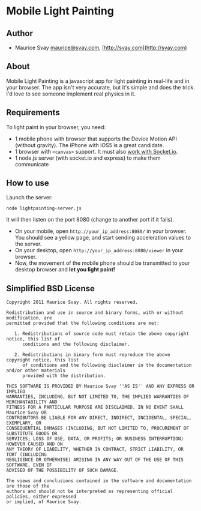 # Mobile Light Painting

## Author

* Maurice Svay <maurice@svay.com>, [http://svay.com](http://svay.com)

## About

Mobile Light Painting is a javascript app for light painting in real-life and in your browser. The app isn't very accurate, but it's simple and does the trick. I'd love to see someone implement real physics in it.

## Requirements
To light paint in your browser, you need:

* 1 mobile phone with browser that supports the Device Motion API (without gravity). The iPhone with iOS5 is a great candidate.
* 1 browser with `<canvas>` support. It must also [work with Socket.io](http://socket.io/#browser-support).
* 1 node.js server (with socket.io and express) to make them communicate

## How to use
Launch the server:

    node lightpainting-server.js
It will then listen on the port 8080 (change to another port if it fails).

* On your mobile, open `http://your_ip_address:8080/` in your browser. You should see a yellow page, and start sending acceleration values to the server.
* On your desktop, open `http://your_ip_address:8080/viewer` in your browser.
* Now, the movement of the mobile phone should be transmitted to your desktop browser and __let you light paint!__



## Simplified BSD License

    Copyright 2011 Maurice Svay. All rights reserved.
    
    Redistribution and use in source and binary forms, with or without modification, are
    permitted provided that the following conditions are met:
    
       1. Redistributions of source code must retain the above copyright notice, this list of
          conditions and the following disclaimer.
    
       2. Redistributions in binary form must reproduce the above copyright notice, this list
          of conditions and the following disclaimer in the documentation and/or other materials
          provided with the distribution.
    
    THIS SOFTWARE IS PROVIDED BY Maurice Svay ''AS IS'' AND ANY EXPRESS OR IMPLIED
    WARRANTIES, INCLUDING, BUT NOT LIMITED TO, THE IMPLIED WARRANTIES OF MERCHANTABILITY AND
    FITNESS FOR A PARTICULAR PURPOSE ARE DISCLAIMED. IN NO EVENT SHALL Maurice Svay OR
    CONTRIBUTORS BE LIABLE FOR ANY DIRECT, INDIRECT, INCIDENTAL, SPECIAL, EXEMPLARY, OR
    CONSEQUENTIAL DAMAGES (INCLUDING, BUT NOT LIMITED TO, PROCUREMENT OF SUBSTITUTE GOODS OR
    SERVICES; LOSS OF USE, DATA, OR PROFITS; OR BUSINESS INTERRUPTION) HOWEVER CAUSED AND ON
    ANY THEORY OF LIABILITY, WHETHER IN CONTRACT, STRICT LIABILITY, OR TORT (INCLUDING
    NEGLIGENCE OR OTHERWISE) ARISING IN ANY WAY OUT OF THE USE OF THIS SOFTWARE, EVEN IF
    ADVISED OF THE POSSIBILITY OF SUCH DAMAGE.
    
    The views and conclusions contained in the software and documentation are those of the
    authors and should not be interpreted as representing official policies, either expressed
    or implied, of Maurice Svay.
